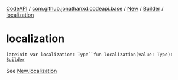 [CodeAPI](../../../index.md) / [com.github.jonathanxd.codeapi.base](../../index.md) / [New](../index.md) / [Builder](index.md) / [localization](.)

# localization

`lateinit var localization: Type``fun localization(value: Type): `[`Builder`](index.md)

See [New.localization](../localization.md)

